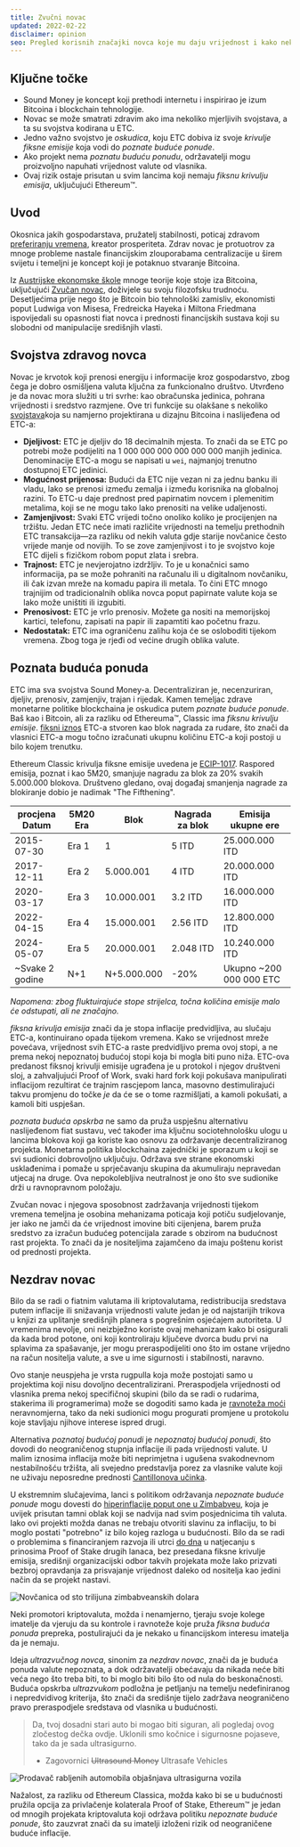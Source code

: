 ```yaml
---
title: Zvučni novac
updated: 2022-02-22
disclaimer: opinion
seo: Pregled korisnih značajki novca koje mu daju vrijednost i kako neki lanci blokova, uključujući Ethereum Classic i Bitcoin, namjerno primjenjuju te značajke na svoju monetarnu politiku kako bi osigurali decentralizaciju i dugovječnost.
---
```


## Ključne točke

- Sound Money je koncept koji prethodi internetu i inspirirao je izum Bitcoina i blockchain tehnologije.
- Novac se može smatrati zdravim ako ima nekoliko mjerljivih svojstava, a ta su svojstva kodirana u ETC.
- Jedno važno svojstvo je _oskudica_, koju ETC dobiva iz svoje _krivulje fiksne emisije_ koja vodi do _poznate buduće ponude_.
- Ako projekt nema _poznatu buduću ponudu_, održavatelji mogu proizvoljno napuhati vrijednost valute od vlasnika.
- Ovaj rizik ostaje prisutan u svim lancima koji nemaju _fiksnu krivulju emisija_, uključujući Ethereum™.

## Uvod

Okosnica jakih gospodarstava, pružatelj stabilnosti, poticaj zdravom [preferiranju vremena](https://www.youtube.com/watch?v=k5XbLm3pEfI), kreator prosperiteta. Zdrav novac je protuotrov za mnoge probleme nastale financijskim zlouporabama centralizacije u širem svijetu i temeljni je koncept koji je potaknuo stvaranje Bitcoina.

Iz [Austrijske ekonomske škole](https://mises.org/topics/bitcoin) mnoge teorije koje stoje iza Bitcoina, uključujući [Zvučan novac](https://mises.org/library/principle-sound-money), doživjele su svoju filozofsku trudnoću. Desetljećima prije nego što je Bitcoin bio tehnološki zamisliv, ekonomisti poput Ludwiga von Misesa, Fredreicka Hayeka i Miltona Friedmana ispovijedali su opasnosti fiat novca i prednosti financijskih sustava koji su slobodni od manipulacije središnjih vlasti.

## Svojstva zdravog novca

Novac je krvotok koji prenosi energiju i informacije kroz gospodarstvo, zbog čega je dobro osmišljena valuta ključna za funkcionalno društvo. Utvrđeno je da novac mora služiti u tri svrhe: kao obračunska jedinica, pohrana vrijednosti i sredstvo razmjene. Ove tri funkcije su olakšane s nekoliko [svojstava](https://cryptowhat.com/properties-of-sound-money/)koja su namjerno projektirana u dizajnu Bitcoina i naslijeđena od ETC-a:

- **Djeljivost:** ETC je djeljiv do 18 decimalnih mjesta. To znači da se ETC po potrebi može podijeliti na 1 000 000 000 000 000 000 manjih jedinica. Denominacije ETC-a mogu se napisati u `wei`, najmanjoj trenutno dostupnoj ETC jedinici.
- **Mogućnost prijenosa:** Budući da ETC nije vezan ni za jednu banku ili vladu, lako se prenosi između zemalja i između korisnika na globalnoj razini. To ETC-u daje prednost pred papirnatim novcem i plemenitim metalima, koji se ne mogu tako lako prenositi na velike udaljenosti.
- **Zamjenjivost:** Svaki ETC vrijedi točno onoliko koliko je procijenjen na tržištu. Jedan ETC neće imati različite vrijednosti na temelju prethodnih ETC transakcija—za razliku od nekih valuta gdje starije novčanice često vrijede manje od novijih. To se zove zamjenjivost i to je svojstvo koje ETC dijeli s fizičkom robom poput zlata i srebra.
- **Trajnost:** ETC je nevjerojatno izdržljiv. To je u konačnici samo informacija, pa se može pohraniti na računalu ili u digitalnom novčaniku, ili čak izvan mreže na komadu papira ili metala. To čini ETC mnogo trajnijim od tradicionalnih oblika novca poput papirnate valute koja se lako može uništiti ili izgubiti.
- **Prenosivost:** ETC je vrlo prenosiv. Možete ga nositi na memorijskoj kartici, telefonu, zapisati na papir ili zapamtiti kao početnu frazu.
- **Nedostatak:** ETC ima ograničenu zalihu koja će se osloboditi tijekom vremena. Zbog toga je rjeđi od većine drugih oblika valute.

## Poznata buduća ponuda

ETC ima sva svojstva Sound Money-a. Decentraliziran je, necenzuriran, djeljiv, prenosiv, zamjenjiv, trajan i rijedak. Kamen temeljac zdrave monetarne politike blockchaina je oskudica putem _poznate buduće ponude_. Baš kao i Bitcoin, ali za razliku od Ethereuma™, Classic ima _fiksnu krivulju emisije_. [fiksni iznos](https://etcis.money/) ETC-a stvoren kao blok nagrada za rudare, što znači da vlasnici ETC-a mogu točno izračunati ukupnu količinu ETC-a koji postoji u bilo kojem trenutku.

Ethereum Classic krivulja fiksne emisije uvedena je [ECIP-1017](https://ecips.ethereumclassic.org/ECIPs/ecip-1017). Raspored emisija, poznat i kao 5M20, smanjuje nagradu za blok za 20% svakih 5.000.000 blokova. Društveno gledano, ovaj događaj smanjenja nagrade za blokiranje dobio je nadimak "The Fifthening".

| procjena Datum  | 5M20 Era | Blok        | Nagrada za blok | Emisija ukupne ere      |
| --------------- | -------- | ----------- | --------------- | ----------------------- |
| 2015-07-30      | Era 1    | 1           | 5 ITD           | 25.000.000 ITD          |
| 2017-12-11      | Era 2    | 5.000.001   | 4 ITD           | 20.000.000 ITD          |
| 2020-03-17      | Era 3    | 10.000.001  | 3.2 ITD         | 16.000.000 ITD          |
| 2022-04-15      | Era 4    | 15.000.001  | 2.56 ITD        | 12.800.000 ITD          |
| 2024-05-07      | Era 5    | 20.000.001  | 2.048 ITD       | 10.240.000 ITD          |
| ~Svake 2 godine | N+1      | N+5.000.000 | -20%            | Ukupno ~200 000 000 ETC |

_Napomena: zbog fluktuirajuće stope strijelca, točna količina emisije malo će odstupati, ali ne značajno._

_fiksna krivulja emisija_ znači da je stopa inflacije predvidljiva, au slučaju ETC-a, kontinuirano opada tijekom vremena. Kako se vrijednost mreže povećava, vrijednost svih ETC-a raste predvidljivo prema ovoj stopi, a ne prema nekoj nepoznatoj budućoj stopi koja bi mogla biti puno niža. ETC-ova predanost fiksnoj krivulji emisije ugrađena je u protokol i njegov društveni sloj, a zahvaljujući Proof of Work, svaki hard fork koji pokušava manipulirati inflacijom rezultirat će trajnim rascjepom lanca, masovno destimulirajući takvu promjenu do točke _je_ da će se o tome razmišljati, a kamoli pokušati, a kamoli biti uspješan.

_poznata buduća opskrba_ ne samo da pruža uspješnu alternativu naslijeđenom fiat sustavu, već također ima ključnu sociotehnološku ulogu u lancima blokova koji ga koriste kao osnovu za održavanje decentraliziranog projekta. Monetarna politika blockchaina zajednički je sporazum u koji se svi sudionici dobrovoljno uključuju. Održava sve strane ekonomski usklađenima i pomaže u sprječavanju skupina da akumuliraju nepravedan utjecaj na druge. Ova nepokolebljiva neutralnost je ono što sve sudionike drži u ravnopravnom položaju.

Zvučan novac i njegova sposobnost zadržavanja vrijednosti tijekom vremena temeljna je osobina mehanizama poticaja koji potiču sudjelovanje, jer iako ne jamči da će vrijednost imovine biti cijenjena, barem pruža sredstvo za izračun budućeg potencijala zarade s obzirom na budućnost rast projekta. To znači da je nositeljima zajamčeno da imaju poštenu korist od prednosti projekta.

## Nezdrav novac

Bilo da se radi o fiatnim valutama ili kriptovalutama, redistribucija sredstava putem inflacije ili snižavanja vrijednosti valute jedan je od najstarijih trikova u knjizi za uplitanje središnjih planera s pogrešnim osjećajem autoriteta. U vremenima nevolje, oni neizbježno koriste ovaj mehanizam kako bi osigurali da kada brod potone, oni koji kontroliraju ključeve dvorca budu prvi na splavima za spašavanje, jer mogu preraspodijeliti ono što im ostane vrijedno na račun nositelja valute, a sve u ime sigurnosti i stabilnosti, naravno.

Ovo stanje neuspjeha je vrsta rugpulla koja može postojati samo u projektima koji nisu dovoljno decentralizirani. Preraspodjela vrijednosti od vlasnika prema nekoj specifičnoj skupini (bilo da se radi o rudarima, stakerima ili programerima) može se dogoditi samo kada je [ravnoteža moći](/why-classic/decentralism#balancing-power) neravnomjerna, tako da neki sudionici mogu progurati promjene u protokolu koje stavljaju njihove interese ispred drugi.

Alternativa _poznatoj budućoj ponudi_ je _nepoznatoj budućoj ponudi_, što dovodi do neograničenog stupnja inflacije ili pada vrijednosti valute. U malim iznosima inflacija može biti neprimjetna i ugušena svakodnevnom nestabilnošću tržišta, ali svejedno predstavlja porez za vlasnike valute koji ne uživaju neposredne prednosti [Cantillonova učinka](https://cointelegraph.com/explained/from-cash-to-crypto-the-cantillon-effect-vs-the-nakamoto-effect).

U ekstremnim slučajevima, lanci s politikom održavanja _nepoznate buduće ponude_ mogu dovesti do [hiperinflacije poput one u Zimbabveu](https://en.wikipedia.org/wiki/Hyperinflation_in_Zimbabwe), koja je uvijek prisutan tamni oblak koji se nadvija nad svim posjednicima tih valuta. Iako ovi projekti možda danas ne trebaju otvoriti slavinu za inflaciju, to bi moglo postati "potrebno" iz bilo kojeg razloga u budućnosti. Bilo da se radi o problemima s financiranjem razvoja ili utrci [do dna](/why-classic/proof-of-work#the-apr-arms-race) u natjecanju s prinosima Proof of Stake drugih lanaca, bez presedana fiksne krivulje emisija, središnji organizacijski odbor takvih projekata može lako prizvati bezbroj opravdanja za prisvajanje vrijednost daleko od nositelja kao jedini način da se projekt nastavi.

![Novčanica od sto trilijuna zimbabveanskih dolara](./zimbabwedollar.jpg)

Neki promotori kriptovaluta, možda i nenamjerno, tjeraju svoje kolege imatelje da vjeruju da su kontrole i ravnoteže koje pruža _fiksna buduća ponuda_ prepreka, postulirajući da je nekako u financijskom interesu imatelja da je nemaju.

Ideja _ultrazvučnog novca_, sinonim za _nezdrav novac_, znači da je buduća ponuda valute nepoznata, a dok održavatelji obećavaju da nikada neće biti veća nego što treba biti, to bi moglo biti bilo što od nula do beskonačnosti. Buduća opskrba _ultrazvukom_ podložna je petljanju na temelju nedefiniranog i nepredvidivog kriterija, što znači da središnje tijelo zadržava neograničeno pravo preraspodjele sredstava od vlasnika u budućnosti.

> Da, tvoj dosadni stari auto bi mogao biti siguran, ali pogledaj ovog zločestog dečka ovdje. Uklonili smo kočnice i sigurnosne pojaseve, tako da je sada ultrasigurno.
> 
> - Zagovornici ~~Ultrasound Money~~ Ultrasafe Vehicles

![Prodavač rabljenih automobila objašnjava ultrasigurna vozila](./ultrasafe.jpg)

Nažalost, za razliku od Ethereum Classica, možda kako bi se u budućnosti pružila opcija za privlačenje kolaterala Proof of Stake, Ethereum™ je jedan od mnogih projekata kriptovaluta koji održava politiku _nepoznate buduće ponude_, što zauzvrat znači da su imatelji izloženi rizik od neograničene buduće inflacije.
